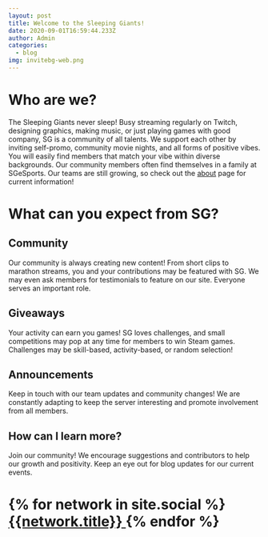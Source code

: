 ```yaml
---
layout: post
title: Welcome to the Sleeping Giants!
date: 2020-09-01T16:59:44.233Z
author: Admin
categories:
  - blog
img: invitebg-web.png
---
```

# Who are we?

The Sleeping Giants never sleep! Busy streaming regularly on Twitch, designing graphics, making music, or just playing games with good company, SG is a community of all talents. We support each other by inviting self-promo, community movie nights, and all forms of positive vibes. You will easily find members that match your vibe within diverse backgrounds. Our community members often find themselves in a family at SGeSports. Our teams are still growing, so check out the [about](https://www.sgesports.club/about/) page for current information!

# What can you expect from SG?

## Community

Our community is always creating new content! From short clips to marathon streams, you and your contributions may be featured with SG. We may even ask members for testimonials to feature on our site. Everyone serves an important role.

## Giveaways

Your activity can earn you games! SG loves challenges, and small competitions may pop at any time for members to win Steam games. Challenges may be skill-based, activity-based, or random selection!

## Announcements

Keep in touch with our team updates and community changes! We are constantly adapting to keep the server interesting and promote involvement from all members.

## How can I learn more?

Join our community! We encourage suggestions and contributors to help our growth and positivity. Keep an eye out for blog updates for our current events.
<h1>
{% for network in site.social %}
    <a href="{{ network.url }}" class="btn-social btn-outline">
        <i class="{{ network.title }}" aria-hidden="true"></i>
        <span class="sr-only">{{network.title}}</span>
    </a>
{% endfor %}
</h1>